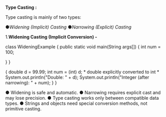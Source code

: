 
**Type Casting :**



Type casting is mainly of two types:

●*Widening (Implicit) Casting*
●*Narrowing (Explicit) Casting*

1.**Widening Casting (Implicit Conversion) -**



class WideningExample
{
  public static void main(String args[])
  {
    int num = 100;
 
  
  }
}


  {
    double d = 99.99;
    int num = (int) d; * double explicitly converted to int *
    System.out.println("Double: " + d);
    System.out.println("Integer (after narrowing): " + num);
  }
}


● Widening is safe and automatic.
● Narrowing requires explicit cast and may lose precision.
● Type casting works only between compatible data types.
● Strings and objects need special conversion methods, not primitive casting.
